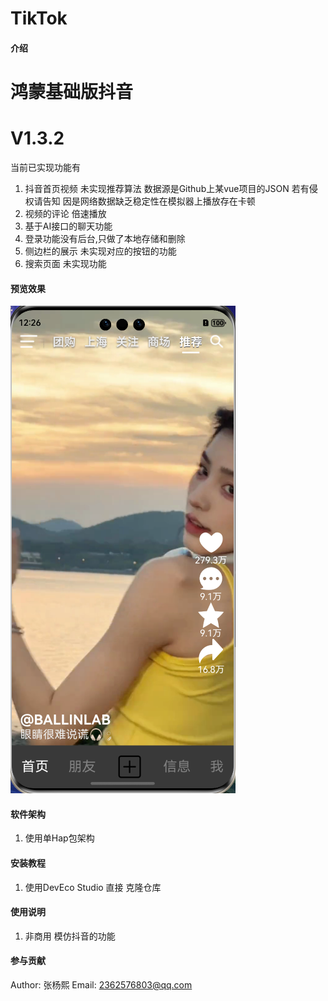 # TikTok

#### 介绍

# 鸿蒙基础版抖音

# V1.3.2

当前已实现功能有

1. 抖音首页视频 未实现推荐算法 数据源是Github上某vue项目的JSON 若有侵权请告知
   因是网络数据缺乏稳定性在模拟器上播放存在卡顿
2. 视频的评论 倍速播放
3. 基于AI接口的聊天功能
4. 登录功能没有后台,只做了本地存储和删除
5. 侧边栏的展示 未实现对应的按钮的功能
6. 搜索页面 未实现功能

#### 预览效果

![](preview/preview_1.png)

#### 软件架构

1. 使用单Hap包架构

#### 安装教程

1. 使用DevEco Studio 直接 克隆仓库

#### 使用说明

1. 非商用 模仿抖音的功能

#### 参与贡献

Author: 张杨熙
Email: 2362576803@qq.com

